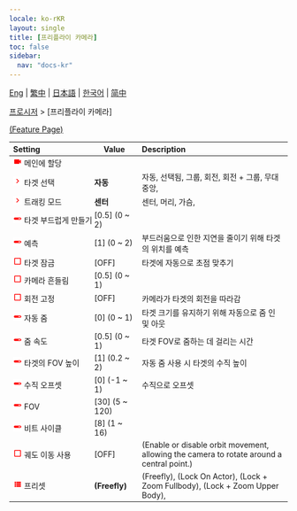 ```yaml
---
locale: ko-rKR
layout: single
title: [프리플라이 카메라]
toc: false
sidebar:
  nav: "docs-kr"
---
```

[Eng](/dancexr/menu/2025.4/motion/freefly_cam) | [繁中](/tw/dancexr/menu/2025.4/motion/freefly_cam) | [日本語](/jp/dancexr/menu/2025.4/motion/freefly_cam) | [한국어](/kr/dancexr/menu/2025.4/motion/freefly_cam) | [简中](/zh/dancexr/menu/2025.4/motion/freefly_cam)

[프로시저](../menu#프로시저) > [프리플라이 카메라]



[(Feature Page)](/dancexr/features/freefly_cam.md)

| Setting | Value | Description |
| :--- | --- | :--- |
|<nobr><img src="/images/icon/ic_videocam.png" alt="videocam icon"/> 메인에 할당</nobr>|| 
|<nobr><img src="/images/icon/ic_chevron.png" alt="chevron icon"/> 타겟 선택</nobr>| **자동** | 자동, 선택됨, 그룹, 회전, 회전 + 그룹, 무대 중앙,  |
|<nobr><img src="/images/icon/ic_chevron.png" alt="chevron icon"/> 트래킹 모드</nobr>| **센터** | 센터, 머리, 가슴,  |
|<nobr><img src="/images/icon/ic_slider.png" alt="slider icon"/> 타겟 부드럽게 만들기</nobr>| [0.5] (0 ~ 2) | 
|<nobr><img src="/images/icon/ic_slider.png" alt="slider icon"/> 예측</nobr>| [1] (0 ~ 2) | 부드러움으로 인한 지연을 줄이기 위해 타겟의 위치를 예측
|<nobr><img src="/images/icon/ic_check_off.png" alt="check off icon"/> 타겟 잠금</nobr>| [OFF] | 타겟에 자동으로 초점 맞추기
|<nobr><img src="/images/icon/ic_check_off.png" alt="check off icon"/> 카메라 흔들림</nobr>| [0.5] (0 ~ 1) | 
|<nobr><img src="/images/icon/ic_check_off.png" alt="check off icon"/> 회전 고정</nobr>| [OFF] | 카메라가 타겟의 회전을 따라감
|<nobr><img src="/images/icon/ic_slider.png" alt="slider icon"/> 자동 줌</nobr>| [0] (0 ~ 1) | 타겟 크기를 유지하기 위해 자동으로 줌 인 및 아웃
|<nobr><img src="/images/icon/ic_slider.png" alt="slider icon"/> 줌 속도</nobr>| [0.5] (0 ~ 1) | 타겟 FOV로 줌하는 데 걸리는 시간
|<nobr><img src="/images/icon/ic_slider.png" alt="slider icon"/> 타겟의 FOV 높이</nobr>| [1] (0.2 ~ 2) | 자동 줌 사용 시 타겟의 수직 높이
|<nobr><img src="/images/icon/ic_slider.png" alt="slider icon"/> 수직 오프셋</nobr>| [0] (-1 ~ 1) | 수직으로 오프셋
|<nobr><img src="/images/icon/ic_slider.png" alt="slider icon"/> FOV</nobr>| [30] (5 ~ 120) | 
|<nobr><img src="/images/icon/ic_slider.png" alt="slider icon"/> 비트 사이클</nobr>| [8] (1 ~ 16) | 
|<nobr><img src="/images/icon/ic_check_off.png" alt="check off icon"/> 궤도 이동 사용</nobr>| [OFF] | (Enable or disable orbit movement, allowing the camera to rotate around a central point.)
|<nobr><img src="/images/icon/ic_list.png" alt="list icon"/> 프리셋</nobr>| **(Freefly)** | (Freefly), (Lock On Actor), (Lock + Zoom Fullbody), (Lock + Zoom Upper Body),  |
